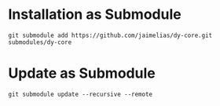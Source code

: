 # Installation as Submodule

```
git submodule add https://github.com/jaimelias/dy-core.git submodules/dy-core
```

# Update as Submodule

```
git submodule update --recursive --remote
```
